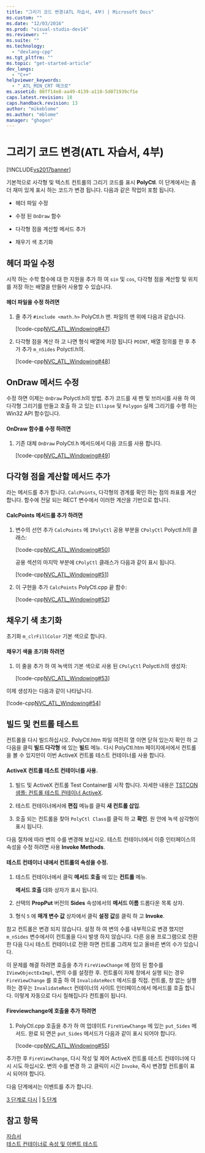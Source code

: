 ```yaml
---
title: "그리기 코드 변경(ATL 자습서, 4부) | Microsoft Docs"
ms.custom: ""
ms.date: "12/03/2016"
ms.prod: "visual-studio-dev14"
ms.reviewer: ""
ms.suite: ""
ms.technology: 
  - "devlang-cpp"
ms.tgt_pltfrm: ""
ms.topic: "get-started-article"
dev_langs: 
  - "C++"
helpviewer_keywords: 
  - "_ATL_MIN_CRT 매크로"
ms.assetid: 08ff14e8-aa49-4139-a110-5d071939cf1e
caps.latest.revision: 18
caps.handback.revision: 13
author: "mikeblome"
ms.author: "mblome"
manager: "ghogen"
---
```

# 그리기 코드 변경(ATL 자습서, 4부)
[!INCLUDE[vs2017banner](../assembler/inline/includes/vs2017banner.md)]

기본적으로 사각형 및 텍스트 컨트롤의 그리기 코드를 표시 **PolyCtl**.  이 단계에서는 좀 더 재미 있게 표시 하는 코드가 변경 됩니다.  다음과 같은 작업이 포함 됩니다.  
  
-   헤더 파일 수정  
  
-   수정 된 `OnDraw` 함수  
  
-   다각형 점을 계산할 메서드 추가  
  
-   채우기 색 초기화  
  
## 헤더 파일 수정  
 시작 하는 수학 함수에 대 한 지원을 추가 하 여 `sin` 및 `cos`, 다각형 점을 계산할 및 위치를 저장 하는 배열을 만들어 사용할 수 있습니다.  
  
#### 헤더 파일을 수정 하려면  
  
1.  줄 추가 `#include <math.h>` PolyCtl.h 맨.  파일의 맨 위에 다음과 같습니다.  
  
     [!code-cpp[NVC_ATL_Windowing#47](../atl/codesnippet/CPP/changing-the-drawing-code-atl-tutorial-part-4_1.cpp)]  
  
2.  다각형 점을 계산 하 고 나면 형식 배열에 저장 됩니다 `POINT`, 배열 정의를 한 후 추가 추가 `m_nSides` Polyctl.h의.  
  
     [!code-cpp[NVC_ATL_Windowing#48](../atl/codesnippet/CPP/changing-the-drawing-code-atl-tutorial-part-4_2.h)]  
  
## OnDraw 메서드 수정  
 수정 하면 이제는 `OnDraw` Polyctl.h의 방법.  추가 코드를 새 펜 및 브러시를 사용 하 여 다각형 그리기를 만들고 호출 하 고 있는 `Ellipse` 및 `Polygon` 실제 그리기를 수행 하는 Win32 API 함수입니다.  
  
#### OnDraw 함수를 수정 하려면  
  
1.  기존 대체 `OnDraw` PolyCtl.h 메서드에서 다음 코드를 사용 합니다.  
  
     [!code-cpp[NVC_ATL_Windowing#49](../atl/codesnippet/CPP/changing-the-drawing-code-atl-tutorial-part-4_3.cpp)]  
  
## 다각형 점을 계산할 메서드 추가  
 라는 메서드를 추가 합니다. `CalcPoints`, 다각형의 경계를 확인 하는 점의 좌표를 계산 합니다.  함수에 전달 되는 RECT 변수에서 이러한 계산을 기반으로 합니다.  
  
#### CalcPoints 메서드를 추가 하려면  
  
1.  변수의 선언 추가 `CalcPoints` 에 `IPolyCtl` 공용 부분을 `CPolyCtl` Polyctl.h의 클래스:  
  
     [!code-cpp[NVC_ATL_Windowing#50](../atl/codesnippet/CPP/changing-the-drawing-code-atl-tutorial-part-4_4.h)]  
  
     공용 섹션의 마지막 부분에 `CPolyCtl` 클래스가 다음과 같이 표시 됩니다.  
  
     [!code-cpp[NVC_ATL_Windowing#51](../atl/codesnippet/CPP/changing-the-drawing-code-atl-tutorial-part-4_5.h)]  
  
2.  이 구현을 추가 `CalcPoints` PolyCtl.cpp 끝 함수:  
  
     [!code-cpp[NVC_ATL_Windowing#52](../atl/codesnippet/CPP/changing-the-drawing-code-atl-tutorial-part-4_6.cpp)]  
  
## 채우기 색 초기화  
 초기화 `m_clrFillColor` 기본 색으로 합니다.  
  
#### 채우기 색을 초기화 하려면  
  
1.  이 줄을 추가 하 여 녹색의 기본 색으로 사용 된 `CPolyCtl` Polyctl.h의 생성자:  
  
     [!code-cpp[NVC_ATL_Windowing#53](../atl/codesnippet/CPP/changing-the-drawing-code-atl-tutorial-part-4_7.h)]  
  
 이제 생성자는 다음과 같이 나타납니다.  
  
 [!code-cpp[NVC_ATL_Windowing#54](../atl/codesnippet/CPP/changing-the-drawing-code-atl-tutorial-part-4_8.h)]  
  
## 빌드 및 컨트롤 테스트  
 컨트롤을 다시 빌드하십시오.  PolyCtl.htm 파일 여전히 열 이면 닫혀 있는지 확인 하 고 다음을 클릭  **빌드 다각형** 에 있는  **빌드** 메뉴.  다시 PolyCtl.htm 페이지에서에서 컨트롤을 볼 수 있지만이 이번 ActiveX 컨트롤 테스트 컨테이너를 사용 합니다.  
  
#### ActiveX 컨트롤 테스트 컨테이너를 사용.  
  
1.  빌드 및 ActiveX 컨트롤 Test Container를 시작 합니다.  자세한 내용은  [TSTCON 샘플: 컨트롤 테스트 컨테이너 ActiveX](../top/visual-cpp-samples.md).  
  
2.  테스트 컨테이너에서에  **편집** 메뉴를 클릭  **새 컨트롤 삽입**.  
  
3.  호출 되는 컨트롤을 찾아 `PolyCtl Class`를 클릭 하 고  **확인**.  원 안에 녹색 삼각형이 표시 됩니다.  
  
 다음 절차에 따라 변의 수를 변경해 보십시오.  테스트 컨테이너에서 이중 인터페이스의 속성을 수정 하려면 사용 **Invoke Methods**.  
  
#### 테스트 컨테이너 내에서 컨트롤의 속성을 수정.  
  
1.  테스트 컨테이너에서 클릭  **메서드 호출** 에 있는  **컨트롤** 메뉴.  
  
     **메서드 호출** 대화 상자가 표시 됩니다.  
  
2.  선택의 **PropPut** 버전의 **Sides** 속성에서의  **메서드 이름** 드롭다운 목록 상자.  
  
3.  형식  `5` 에  **매개 변수 값** 상자에서 클릭  **설정 값**를 클릭 하 고  **Invoke**.  
  
 참고 컨트롤은 변경 되지 않습니다.  설정 하 여 변의 수를 내부적으로 변경 했지만 `m_nSides` 변수에서이 컨트롤을 다시 발생 하지 않습니다.  다른 응용 프로그램으로 전환한 다음 다시 테스트 컨테이너로 전환 하면 컨트롤 그려져 있고 올바른 변의 수가 있습니다.  
  
 이 문제를 해결 하려면 호출을 추가 `FireViewChange` 에 정의 된 함수를 `IViewObjectExImpl`, 변의 수를 설정한 후.  컨트롤이 자체 창에서 실행 되는 경우 `FireViewChange` 를 호출 하 여 `InvalidateRect` 메서드를 직접.  컨트롤, 창 없는 실행 하는 경우는 `InvalidateRect` 컨테이너의 사이트 인터페이스에서 메서드를 호출 합니다.  이렇게 자동으로 다시 칠해집니다 컨트롤이 됩니다.  
  
#### Fireviewchange에 호출을 추가 하려면  
  
1.  PolyCtl.cpp 호출을 추가 하 여 업데이트 `FireViewChange` 에 있는 `put_Sides` 메서드.  완료 되 면은 `put_Sides` 메서드가 다음과 같이 표시 되어야 합니다.  
  
     [!code-cpp[NVC_ATL_Windowing#55](../atl/codesnippet/CPP/changing-the-drawing-code-atl-tutorial-part-4_9.cpp)]  
  
 추가한 후 `FireViewChange`, 다시 작성 및 제어 ActiveX 컨트롤 테스트 컨테이너에 다시 시도 하십시오.  변의 수를 변경 하 고 클릭이 시간 `Invoke`, 즉시 변경할 컨트롤이 표시 되어야 합니다.  
  
 다음 단계에서는 이벤트를 추가 합니다.  
  
 [3 단계로 다시](../atl/adding-a-property-to-the-control-atl-tutorial-part-3.md) &#124; [5 단계](../atl/adding-an-event-atl-tutorial-part-5.md)  
  
## 참고 항목  
 [자습서](../atl/active-template-library-atl-tutorial.md)   
 [테스트 컨테이너로 속성 및 이벤트 테스트](../mfc/testing-properties-and-events-with-test-container.md)